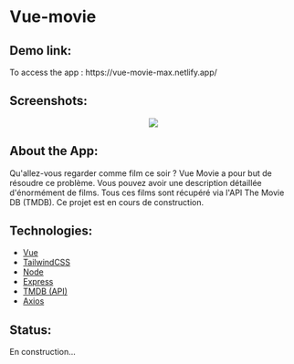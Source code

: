 # Vue-movie

## Demo link:

<p> To access the app : https://vue-movie-max.netlify.app/ 
  </p>
  
## Screenshots:

  <p align="center">
  <img src="https://maxime-monjal.netlify.app/static/media/vue_movie.a79b17d3.png">
  </p>

## About the App:

Qu'allez-vous regarder comme film ce soir ? Vue Movie a pour but de résoudre ce problème.
Vous pouvez avoir une description détaillée d'énormément de films.
Tous ces films sont récupéré via l'API The Movie DB (TMDB).
Ce projet est en cours de construction.

## Technologies:

- [Vue](https://github.com/vuejs/vue)
- [TailwindCSS](https://github.com/tailwindlabs/tailwindcss)
- [Node](https://github.com/nodejs/node)
- [Express](https://github.com/expressjs/express)
- [TMDB (API)](https://developers.themoviedb.org/3/getting-started/introduction)
- [Axios](https://github.com/axios/axios)

## Status:

En construction...
